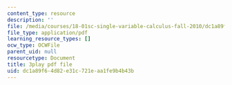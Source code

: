 ```yaml
---
content_type: resource
description: ''
file: /media/courses/18-01sc-single-variable-calculus-fall-2010/dc1a89f64d82e31c721eaa1fe9b4b43b_eHJuAByQf5A.pdf
file_type: application/pdf
learning_resource_types: []
ocw_type: OCWFile
parent_uid: null
resourcetype: Document
title: 3play pdf file
uid: dc1a89f6-4d82-e31c-721e-aa1fe9b4b43b
---
```

